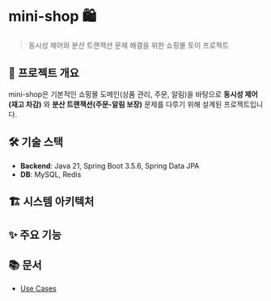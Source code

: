 # mini-shop 🛍️

> 동시성 제어와 분산 트랜잭션 문제 해결을 위한 쇼핑몰 토이 프로젝트  


## 📌 프로젝트 개요
mini-shop은 기본적인 쇼핑몰 도메인(상품 관리, 주문, 알림)을 바탕으로 **동시성 제어(재고 차감)** 와 **분산 트랜잭션(주문-알림 보장)** 문제를 다루기 위해 설계된 프로젝트입니다. 


## 🛠️ 기술 스택
- **Backend**: Java 21, Spring Boot 3.5.6, Spring Data JPA
- **DB**: MySQL, Redis


## 🏗️ 시스템 아키텍처


## ✨ 주요 기능


## 📚 문서
- [Use Cases](docs/use-case.md)
